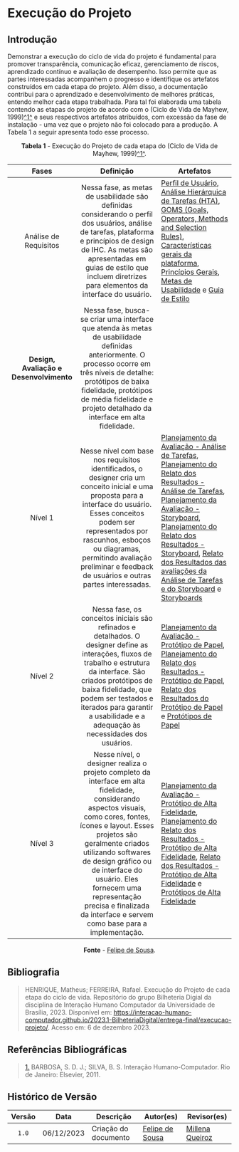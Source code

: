 # Execução do Projeto

## Introdução

Demonstrar a execução do ciclo de vida do projeto é fundamental para promover transparência, comunicação eficaz, gerenciamento de riscos, aprendizado contínuo e avaliação de desempenho. Isso permite que as partes interessadas acompanhem o progresso e identifique os artefatos construídos em cada etapa do projeto. Além disso, a documentação contribui para o aprendizado e desenvolvimento de melhores práticas, entendo melhor cada etapa trabalhada. Para tal foi elaborada uma tabela contendo as etapas do projeto de acordo com o (Ciclo de Vida de Mayhew, 1999)<a id="anchor_1" href="#REF1">^1^</a> e seus respectivos artefatos atribuídos, com excessão da fase de instalação - uma vez que o projeto não foi colocado para a produção. A Tabela 1 a seguir apresenta todo esse processo.

<center>

**Tabela 1** - Execução do Projeto de cada etapa do (Ciclo de Vida de Mayhew, 1999)<a id="anchor_1" href="#REF1">^1^</a>.

|                  Fases                  |                                                                                                                                                                                  Definição                                                                                                                                                                                  | Artefatos                                                                                                                                                                                                                                                                                                                                                                                                                                                                                                                                                                                                                                                                                                                                                                                                                                                                                                                                                                                                                                                                                                                                                                                                                                                                            |
| :-------------------------------------: | :-------------------------------------------------------------------------------------------------------------------------------------------------------------------------------------------------------------------------------------------------------------------------------------------------------------------------------------------------------------------------: | ------------------------------------------------------------------------------------------------------------------------------------------------------------------------------------------------------------------------------------------------------------------------------------------------------------------------------------------------------------------------------------------------------------------------------------------------------------------------------------------------------------------------------------------------------------------------------------------------------------------------------------------------------------------------------------------------------------------------------------------------------------------------------------------------------------------------------------------------------------------------------------------------------------------------------------------------------------------------------------------------------------------------------------------------------------------------------------------------------------------------------------------------------------------------------------------------------------------------------------------------------------------------------------ |
|          Análise de Requisitos          |                                                       Nessa fase, as metas de usabilidade são definidas considerando o perfil dos usuários, análise de tarefas, plataforma e princípios de design de IHC. As metas são apresentadas em guias de estilo que incluem diretrizes para elementos da interface do usuário.                                                       | [Perfil de Usuário](https://interacao-humano-computador.github.io/2023.2-SEI-GDF/#/analise-de-requisitos/perfil-de-usuario), [Análise Hierárquica de Tarefas (HTA)](https://interacao-humano-computador.github.io/2023.2-SEI-GDF/#/analise-de-requisitos/analise-de-tarefas/HTA), [GOMS (Goals, Operators, Methods and Selection Rules)](https://interacao-humano-computador.github.io/2023.2-SEI-GDF/#/analise-de-requisitos/analise-de-tarefas/GOMS), [Características gerais da plataforma](https://interacao-humano-computador.github.io/2023.2-SEI-GDF/#/analise-de-requisitos/caract-da-plataforma), [Princípios Gerais](https://interacao-humano-computador.github.io/2023.2-SEI-GDF/#/analise-de-requisitos/principios-gerais), [Metas de Usabilidade](https://interacao-humano-computador.github.io/2023.2-SEI-GDF/#/analise-de-requisitos/metas-de-usabilidade) e [Guia de Estilo](https://interacao-humano-computador.github.io/2023.2-SEI-GDF/#/analise-de-requisitos/guia-de-estilo)                                                                                                                                                                                                                                                                                    |
| **Design, Avaliação e Desenvolvimento** |                                                    Nessa fase, busca-se criar uma interface que atenda às metas de usabilidade definidas anteriormente. O processo ocorre em três níveis de detalhe: protótipos de baixa fidelidade, protótipos de média fidelidade e projeto detalhado da interface em alta fidelidade.                                                    |
|                 Nível 1                 |                                    Nesse nível com base nos requisitos identificados, o designer cria um conceito inicial e uma proposta para a interface do usuário. Esses conceitos podem ser representados por rascunhos, esboços ou diagramas, permitindo avaliação preliminar e feedback de usuários e outras partes interessadas.                                     | [Planejamento da Avaliação - Análise de Tarefas](https://interacao-humano-computador.github.io/2023.2-SEI-GDF/#/design-avaliacao-desenvolvimento/planejamento/analise-tarefas/planejamento-avaliacao-analise-tarefas), [Planejamento do Relato dos Resultados - Análise de Tarefas](https://interacao-humano-computador.github.io/2023.2-SEI-GDF/#/design-avaliacao-desenvolvimento/planejamento/analise-tarefas/planejamento-resultado-analise-tarefas), [Planejamento da Avaliação - Storyboard](https://interacao-humano-computador.github.io/2023.1-BilheteriaDigital/design-avaliacao-desenvolvimento/nivel-1/storyboard-dad/planejamento-avaliavao-sb/), [Planejamento do Relato dos Resultados - Storyboard](https://interacao-humano-computador.github.io/2023.1-BilheteriaDigital/design-avaliacao-desenvolvimento/nivel-1/storyboard-dad/planejamento-relato-resultados-sb/), [Relato dos Resultados das avaliações da Análise de Tarefas e do Storyboard](https://interacao-humano-computador.github.io/2023.2-SEI-GDF/#/design-avaliacao-desenvolvimento/planejamento/resultados-entrevistas-hta-storyboard) e [Storyboards](https://interacao-humano-computador.github.io/2023.1-BilheteriaDigital/design-avaliacao-desenvolvimento/nivel-1/storyboard-dad/storyboard/) |
|                 Nível 2                 |                                      Nessa fase, os conceitos iniciais são refinados e detalhados. O designer define as interações, fluxos de trabalho e estrutura da interface. São criados protótipos de baixa fidelidade, que podem ser testados e iterados para garantir a usabilidade e a adequação às necessidades dos usuários.                                      | [Planejamento da Avaliação - Protótipo de Papel](https://interacao-humano-computador.github.io/2023.2-SEI-GDF/#/design-avaliacao-desenvolvimento/planejamento/prototipo-papel/Planejamento-avaliacao-protot-papel), [Planejamento do Relato dos Resultados - Protótipo de Papel](https://interacao-humano-computador.github.io/2023.2-SEI-GDF/#/design-avaliacao-desenvolvimento/planejamento/prototipo-papel/planejamento-relato-resultados-pp), [Relato dos Resultados do Protótipo de Papel](https://interacao-humano-computador.github.io/2023.2-SEI-GDF/#/design-avaliacao-desenvolvimento/planejamento/prototipo-papel/relat-resultados-prot-papel) e [Protótipos de Papel](https://interacao-humano-computador.github.io/2023.2-SEI-GDF/#/design-avaliacao-desenvolvimento/planejamento/prototipo-papel/prototipos/prototipo-papel-pesquisa-servidor)                                                                                                                                                                                                                                                                                                                                                                                                                         |
|                 Nível 3                 | Nesse nível, o designer realiza o projeto completo da interface em alta fidelidade, considerando aspectos visuais, como cores, fontes, ícones e layout. Esses projetos são geralmente criados utilizando softwares de design gráfico ou de interface do usuário. Eles fornecem uma representação precisa e finalizada da interface e servem como base para a implementação. | [Planejamento da Avaliação - Protótipo de Alta Fidelidade](https://interacao-humano-computador.github.io/2023.2-SEI-GDF/#/design-avaliacao-desenvolvimento/planejamento/prototipo-alta-fidelidade/planejamento-avaliacao-protot-alta-fid), [Planejamento do Relato dos Resultados - Protótipo de Alta Fidelidade](https://interacao-humano-computador.github.io/2023.2-SEI-GDF/#/design-avaliacao-desenvolvimento/planejamento/prototipo-alta-fidelidade/planejamento-relato-result-protot-alta-fid), [Relato dos Resultados - Protótipo de Alta Fidelidade](https://interacao-humano-computador.github.io/2023.2-SEI-GDF/#/design-avaliacao-desenvolvimento/planejamento/prototipo-alta-fidelidade/relato-resultados-paf) e [Protótipos de Alta Fidelidade](https://interacao-humano-computador.github.io/2023.2-SEI-GDF/#/design-avaliacao-desenvolvimento/planejamento/prototipo-alta-fidelidade/relato-resultados-paf)                                                                                                                                                                                                                                                                                                                                                           |

**Fonte** - [Felipe de Sousa](https://github.com/fsousac).

</center>

## Bibliografia

> HENRIQUE, Matheus; FERREIRA, Rafael. Execução do Projeto de cada etapa do ciclo de vida. Repositório do grupo Bilheteria Digial da disciplina de Interação Humano Computador da Universidade de Brasília, 2023. Disponível em: <https://interacao-humano-computador.github.io/2023.1-BilheteriaDigital/entrega-final/execucao-projeto/>. Acesso em: 6 de dezembro 2023.

## Referências Bibliográficas

> <a id="REF1" href="#anchor_1">1.</a> BARBOSA, S. D. J.; SILVA, B. S. Interação Humano-Computador. Rio de Janeiro: Elsevier, 2011.

## Histórico de Versão

| Versão | Data       | Descrição            | Autor(es)                                     | Revisor(es)                                          |
| :----: | ---------- | -------------------- | --------------------------------------------- | ---------------------------------------------------- |
| `1.0`  | 06/12/2023 | Criação do documento | [Felipe de Sousa](https://github.com/fsousac) | [Millena Queiroz](https://github.com/millenaqueiroz) |

